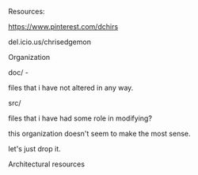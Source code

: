 

Resources: 

https://www.pinterest.com/dchirs

del.icio.us/chrisedgemon


Organization


doc/ - 

files that i have not altered in any way.

src/

files that i have had some role in modifying?

this organization doesn't seem to make the most sense.

let's just drop it.

Architectural resources


